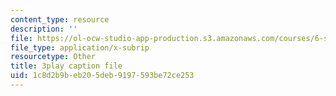 ```yaml
---
content_type: resource
description: ''
file: https://ol-ocw-studio-app-production.s3.amazonaws.com/courses/6-s897-machine-learning-for-healthcare-spring-2019/1c8d2b9beb205deb9197593be72ce253_MdUnh4PaGKw.vtt
file_type: application/x-subrip
resourcetype: Other
title: 3play caption file
uid: 1c8d2b9b-eb20-5deb-9197-593be72ce253
---
```

